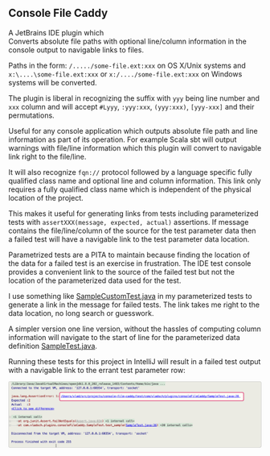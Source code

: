 ## Console File Caddy

A JetBrains IDE plugin which  
Converts absolute file paths with optional line/column information in the console output to
navigable links to files.

Paths in the form: `/...../some-file.ext:xxx` on OS X/Unix systems and
`x:\....\some-file.ext:xxx` or `x:/..../some-file.ext:xxx` on Windows systems will be converted.

The plugin is liberal in recognizing the suffix with `yyy` being line number and `xxx` column
and will accept `#Lyyy`, `:yyy:xxx`, `(yyy:xxx)`, `[yyy-xxx]` and their permutations.

Useful for any console application which outputs absolute file path and line information as part
of its operation. For example Scala sbt will output warnings with file/line information which
this plugin will convert to navigable link right to the file/line.

It will also recognize `fqn://` protocol followed by a language specific fully qualified class
name and optional line and column information. This link only requires a fully qualified class
name which is independent of the physical location of the project.

This makes it useful for generating links from tests including parameterized tests with
`assertXXX(message, expected, actual)` assertions. If message contains the file/line/column of
the source for the test parameter data then a failed test will have a navigable link to the test
parameter data location.

Parametrized tests are a PITA to maintain because finding the location of the data for a failed
test is an exercise in frustration. The IDE test console provides a convenient link to the
source of the failed test but not the location of the parameterized data used for the test.

I use something like
[SampleCustomTest.java](test/com/vladsch/plugins/consoleFileCaddy/SampleCustomizedTest.java) in
my parameterized tests to generate a link in the message for failed tests. The link takes me
right to the data location, no long search or guesswork.

A simpler version one line version, without the hassles of computing column information will
navigate to the start of line for the parameterized data definition
[SampleTest.java](test/com/vladsch/plugins/consoleFileCaddy/SampleTest.java).

Running these tests for this project in IntelliJ will result in a failed test output with a
navigable link to the errant test parameter row:

![ScreenShot_TestResults](assets/images/ScreenShot_TestResults.png)
